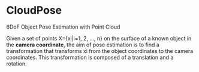 # CloudPose
6DoF Object Pose Estimation with Point Cloud

Given a set of points X={xi|i=1, 2, ..., n} on the surface of a known object in the **camera coordinate**, the aim of pose estimation is to find a transformation that transforms xi from the object coordinates to the camera coordinates. This transformation is composed of a translation and a rotation.
